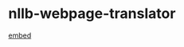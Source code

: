 # nllb-webpage-translator
[embed](file:///Users/anushachoudhary/Downloads/Real%20Estate%20Listing%20%20January%202020.pdf)

